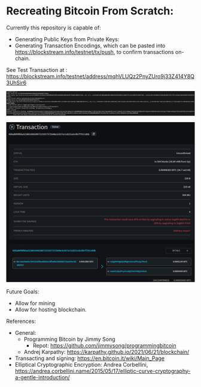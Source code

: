 # Recreating Bitcoin From Scratch:

Currently this repository is capable of:
* Generating Public Keys from Private Keys:
* Generating Transaction Encodings, which can be pasted into https://blockstream.info/testnet/tx/push, to confirm transactions on-chain.

See Test Transaction at : https://blockstream.info/testnet/address/mqhVLUQz2PnyZUro9j33Z414Y8Q3UhSir6

![alt text](images/code_run.png)


![alt text](images/transaction.png)





Future Goals:
* Allow for mining
* Allow for hosting blockchain. 

References:
*  General: 
    *  Programming Bitcoin by Jimmy Song
        *  Repot: https://github.com/jimmysong/programmingbitcoin
    *  Andrej Karpathy: https://karpathy.github.io/2021/06/21/blockchain/
*  Transacting and signing: https://en.bitcoin.it/wiki/Main_Page
*  Elliptical Cryptographic Encryption: Andrea Corbellini, https://andrea.corbellini.name/2015/05/17/elliptic-curve-cryptography-a-gentle-introduction/
